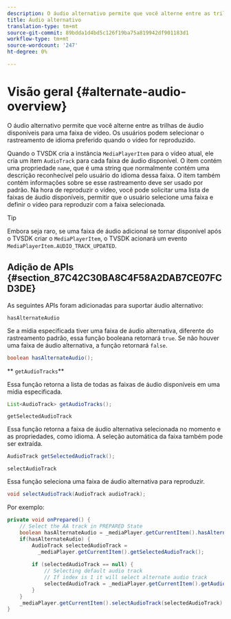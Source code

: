 ```yaml
---
description: O áudio alternativo permite que você alterne entre as trilhas de áudio disponíveis para uma faixa de vídeo. Os usuários podem selecionar o rastreamento de idioma preferido quando o vídeo for reproduzido.
title: Áudio alternativo
translation-type: tm+mt
source-git-commit: 89bdda1d4bd5c126f19ba75a819942df901183d1
workflow-type: tm+mt
source-wordcount: '247'
ht-degree: 0%

---
```



# Visão geral {#alternate-audio-overview}

O áudio alternativo permite que você alterne entre as trilhas de áudio disponíveis para uma faixa de vídeo. Os usuários podem selecionar o rastreamento de idioma preferido quando o vídeo for reproduzido.

<!--<a id="section_E4F9DC28A2944BD08B4190A7F98A8365"></a>-->

Quando o TVSDK cria a instância `MediaPlayerItem` para o vídeo atual, ele cria um item `AudioTrack` para cada faixa de áudio disponível. O item contém uma propriedade `name`, que é uma string que normalmente contém uma descrição reconhecível pelo usuário do idioma dessa faixa. O item também contém informações sobre se esse rastreamento deve ser usado por padrão. Na hora de reproduzir o vídeo, você pode solicitar uma lista de faixas de áudio disponíveis, permitir que o usuário selecione uma faixa e definir o vídeo para reproduzir com a faixa selecionada.

>[!TIP]
>
>Embora seja raro, se uma faixa de áudio adicional se tornar disponível após o TVSDK criar o `MediaPlayerItem`, o TVSDK acionará um evento `MediaPlayerItem.AUDIO_TRACK_UPDATED`.

## Adição de APIs {#section_87C42C30BA8C4F58A2DAB7CE07FCD3DE}

As seguintes APIs foram adicionadas para suportar áudio alternativo:

`hasAlternateAudio`

Se a mídia especificada tiver uma faixa de áudio alternativa, diferente do rastreamento padrão, essa função booleana retornará `true`. Se não houver uma faixa de áudio alternativa, a função retornará `false`.

```java
boolean hasAlternateAudio();
```

** `getAudioTracks`**

Essa função retorna a lista de todas as faixas de áudio disponíveis em uma mídia especificada.

```java
List<AudioTrack> getAudioTracks();
```

`getSelectedAudioTrack`

Essa função retorna a faixa de áudio alternativa selecionada no momento e as propriedades, como idioma. A seleção automática da faixa também pode ser extraída.

```java
AudioTrack getSelectedAudioTrack();
```

`selectAudioTrack`

Essa função seleciona uma faixa de áudio alternativa para reproduzir.

```java
void selectAudioTrack(AudioTrack audioTrack);
```

Por exemplo:

```java
private void onPrepared() { 
    // Select the AA track in PREPARED State 
    boolean hasAlternateAudio = _mediaPlayer.getCurrentItem().hasAlternateAudio(); 
    if(hasAlternateAudio) { 
        AudioTrack selectedAudioTrack =  
          _mediaPlayer.getCurrentItem().getSelectedAudioTrack(); 
 
        if (selectedAudioTrack == null) {  
            // Selecting default audio track  
            // If index is 1 it will select alternate audio track  
            selectedAudioTrack = _mediaPlayer.getCurrentItem().getAudioTracks().get(0);  
        } 
    } 
    _mediaPlayer.getCurrentItem().selectAudioTrack(selectedAudioTrack); 
} 
```

